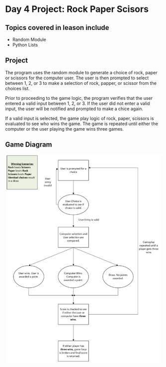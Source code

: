 # Day 4 Project: Rock Paper Scisors
## Topics covered in leason include
- Random Module
- Python Lists
## Project
The program uses the random module to generate a choice of rock, paper or scissors for the computer user. The user is then prompted to select between 1, 2, or 3 to make a selection of rock, papper, or scissor from the choices list. 

Prior to proceeding to the game logic, the program verifies that the user entered a valid input between 1, 2, or 3. If the user did not enter a valid input, the user will be notified and prompted to make a chice again.

If a valid input is selected, the game play logic of rock, paper, scissors is evaluated to see who wins the game. The game is repeated until either the computer or the user playing the game wins three games.
## Game Diagram
![Rock Paper Scissors program gameplay flow chart](../Images/Day4-RockPaperScissorsFlow.png)